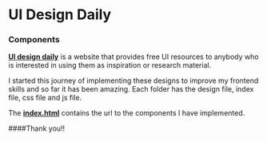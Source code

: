 # UI Design Daily
### Components

**[UI design daily](https://uidesigndaily.com)** is a website that provides free UI resources to anybody who is interested in using them as inspiration or research material.

I started this journey of implementing these designs to improve my frontend skills and so far it has been amazing. Each folder has the design file, index file, css file and js file. 

The **[index.html](https://ui-designdaily.vercel.app/)** contains the url to the components I have implemented.

####Thank you!!


